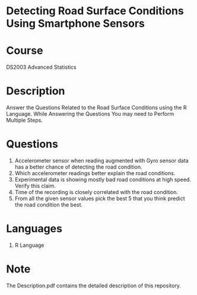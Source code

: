 # Detecting Road Surface Conditions Using Smartphone Sensors
# Course
DS2003	Advanced Statistics <br />
# Description
Answer the Questions Related to the Road Surface Conditions using the R Language. While Answering the Questions You may need to Perform Multiple Steps. 

# Questions

1. Accelerometer sensor when reading augmented with Gyro sensor data has a better chance of detecting the road condition. <br />
2. Which accelerometer readings better explain the road conditions. <br />
3. Experimental data is showing mostly bad road conditions at high speed. Verify this claim. <br />
4. Time of the recording is closely correlated with the road condition. <br />
5. From all the given sensor values pick the best 5 that you think predict the road condition the best. <br />

# Languages
1. R Language

# Note
The Description.pdf contains the detailed description of this repository.
